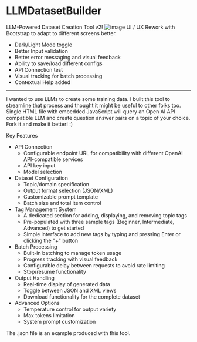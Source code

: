 # LLMDatasetBuilder
LLM-Powered Dataset Creation Tool
v2!
![image](https://github.com/user-attachments/assets/c6b8cf0f-8efd-46e8-9fae-6b6212a1ca2c)
UI / UX Rework with Bootstrap to adapt to different screens better.
- Dark/Light Mode toggle
- Better Input validation
- Better error messaging and visual feedback
- Ability to save/load different configs
- API Connection test
- Visual tracking for batch processing
- Contextual Help added
-------------------------------------------------------------------

I wanted to use LLMs to create some training data. I built this tool to streamline that process and thought it might be useful to other folks too. Single HTML file with embedded JavaScript will query an Open AI API compatible LLM and create question answer pairs on a topic of your choice. Fork it and make it better! :)

Key Features
- API Connection
  - Configurable endpoint URL for compatibility with different OpenAI API-compatible services
  - API key input
  - Model selection
- Dataset Configuration
  - Topic/domain specification
  - Output format selection (JSON/XML)
  - Customizable prompt template
  - Batch size and total item control
- Tag Management System
  - A dedicated section for adding, displaying, and removing topic tags
  - Pre-populated with three sample tags (Beginner, Intermediate, Advanced) to get started
  - Simple interface to add new tags by typing and pressing Enter or clicking the "+" button
- Batch Processing
  - Built-in batching to manage token usage
  - Progress tracking with visual feedback
  - Configurable delay between requests to avoid rate limiting
  - Stop/resume functionality
- Output Handling
  - Real-time display of generated data
  - Toggle between JSON and XML views
  - Download functionality for the complete dataset
- Advanced Options
  - Temperature control for output variety
  - Max tokens limitation
  - System prompt customization
 

The .json file is an example produced with this tool.
